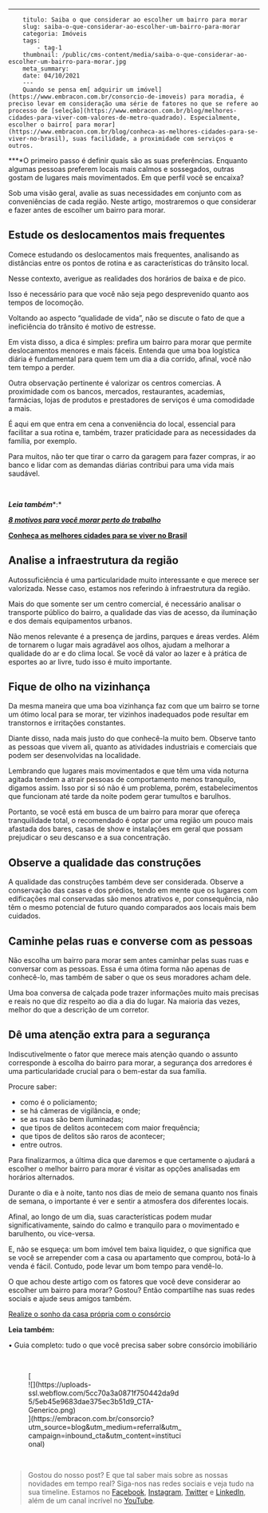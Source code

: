 ---
        titulo: Saiba o que considerar ao escolher um bairro para morar
        slug: saiba-o-que-considerar-ao-escolher-um-bairro-para-morar
        categoria: Imóveis
        tags:
            - tag-1
        thumbnail: /public/cms-content/media/saiba-o-que-considerar-ao-escolher-um-bairro-para-morar.jpg
        meta_summary: 
        date: 04/10/2021
        ---
        Quando se pensa em[ adquirir um imóvel](https://www.embracon.com.br/consorcio-de-imoveis) para moradia, é preciso levar em consideração uma série de fatores no que se refere ao processo de [seleção](https://www.embracon.com.br/blog/melhores-cidades-para-viver-com-valores-de-metro-quadrado). Especialmente, escolher o bairro[ para morar](https://www.embracon.com.br/blog/conheca-as-melhores-cidades-para-se-viver-no-brasil), suas facilidade, a proximidade com serviços e outros.

**‍**O primeiro passo é definir quais são as suas preferências. Enquanto algumas pessoas preferem locais mais calmos e sossegados, outras gostam de lugares mais movimentados. Em que perfil você se encaixa?

Sob uma visão geral, avalie as suas necessidades em conjunto com as conveniências de cada região. Neste artigo, mostraremos o que considerar e fazer antes de escolher um bairro para morar.

Estude os deslocamentos mais frequentes
---------------------------------------

Comece estudando os deslocamentos mais frequentes, analisando as distâncias entre os pontos de rotina e as características do trânsito local.

Nesse contexto, averigue as realidades dos horários de baixa e de pico.

Isso é necessário para que você não seja pego desprevenido quanto aos tempos de locomoção.

Voltando ao aspecto “qualidade de vida”, não se discute o fato de que a ineficiência do trânsito é motivo de estresse.

Em vista disso, a dica é simples: prefira um bairro para morar que permite deslocamentos menores e mais fáceis. Entenda que uma boa logística diária é fundamental para quem tem um dia a dia corrido, afinal, você não tem tempo a perder.

Outra observação pertinente é valorizar os centros comercias. A proximidade com os bancos, mercados, restaurantes, academias, farmácias, lojas de produtos e prestadores de serviços é uma comodidade a mais.

É aqui em que entra em cena a conveniência do local, essencial para facilitar a sua rotina e, também, trazer praticidade para as necessidades da família, por exemplo.

Para muitos, não ter que tirar o carro da garagem para fazer compras, ir ao banco e lidar com as demandas diárias contribui para uma vida mais saudável.

‍

***Leia também****:*

***‍***[***8 motivos para você morar perto do trabalho***](https://www.embracon.com.br/blog/8-motivos-para-voce-morar-perto-do-trabalho)

[**Conheça as melhores cidades para se viver no Brasil** ](https://www.embracon.com.br/blog/conheca-as-melhores-cidades-para-se-viver-no-brasil)

Analise a infraestrutura da região
----------------------------------

Autossuficiência é uma particularidade muito interessante e que merece ser valorizada. Nesse caso, estamos nos referindo à infraestrutura da região.

Mais do que somente ser um centro comercial, é necessário analisar o transporte público do bairro, a qualidade das vias de acesso, da iluminação e dos demais equipamentos urbanos.

Não menos relevante é a presença de jardins, parques e áreas verdes. Além de tornarem o lugar mais agradável aos olhos, ajudam a melhorar a qualidade do ar e do clima local. Se você dá valor ao lazer e à prática de esportes ao ar livre, tudo isso é muito importante.

Fique de olho na vizinhança
---------------------------

Da mesma maneira que uma boa vizinhança faz com que um bairro se torne um ótimo local para se morar, ter vizinhos inadequados pode resultar em transtornos e irritações constantes.

Diante disso, nada mais justo do que conhecê-la muito bem. Observe tanto as pessoas que vivem ali, quanto as atividades industriais e comerciais que podem ser desenvolvidas na localidade.

Lembrando que lugares mais movimentados e que têm uma vida noturna agitada tendem a atrair pessoas de comportamento menos tranquilo, digamos assim. Isso por si só não é um problema, porém, estabelecimentos que funcionam até tarde da noite podem gerar tumultos e barulhos.

Portanto, se você está em busca de um bairro para morar que ofereça tranquilidade total, o recomendado é optar por uma região um pouco mais afastada dos bares, casas de show e instalações em geral que possam prejudicar o seu descanso e a sua concentração.

Observe a qualidade das construções
-----------------------------------

A qualidade das construções também deve ser considerada. Observe a conservação das casas e dos prédios, tendo em mente que os lugares com edificações mal conservadas são menos atrativos e, por consequência, não têm o mesmo potencial de futuro quando comparados aos locais mais bem cuidados.

Caminhe pelas ruas e converse com as pessoas
--------------------------------------------

Não escolha um bairro para morar sem antes caminhar pelas suas ruas e conversar com as pessoas. Essa é uma ótima forma não apenas de conhecê-lo, mas também de saber o que os seus moradores acham dele.

Uma boa conversa de calçada pode trazer informações muito mais precisas e reais no que diz respeito ao dia a dia do lugar. Na maioria das vezes, melhor do que a descrição de um corretor.

Dê uma atenção extra para a segurança
-------------------------------------

Indiscutivelmente o fator que merece mais atenção quando o assunto corresponde à escolha do bairro para morar, a segurança dos arredores é uma particularidade crucial para o bem-estar da sua família.

Procure saber:

- como é o policiamento;
- se há câmeras de vigilância, e onde;
- se as ruas são bem iluminadas;
- que tipos de delitos acontecem com maior frequência;
- que tipos de delitos são raros de acontecer;
- entre outros.

Para finalizarmos, a última dica que daremos e que certamente o ajudará a escolher o melhor bairro para morar é visitar as opções analisadas em horários alternados.

Durante o dia e à noite, tanto nos dias de meio de semana quanto nos finais de semana, o importante é ver e sentir a atmosfera dos diferentes locais.

Afinal, ao longo de um dia, suas características podem mudar significativamente, saindo do calmo e tranquilo para o movimentado e barulhento, ou vice-versa.

E, não se esqueça: um bom imóvel tem baixa liquidez, o que significa que se você se arrepender com a casa ou apartamento que comprou, botá-lo à venda é fácil. Contudo, pode levar um bom tempo para vendê-lo.

O que achou deste artigo com os fatores que você deve considerar ao escolher um bairro para morar? Gostou? Então compartilhe nas suas redes sociais e ajude seus amigos também.

 [Realize o sonho da casa própria com o consórcio](https://www.embracon.com.br/consorcio-de-imoveis)

**Leia também:**

• Guia completo: tudo o que você precisa saber sobre consórcio imobiliário

‍

<figure class="w-richtext-figure-type-image w-richtext-align-center" style="max-width:310px">[<div>![](https://uploads-ssl.webflow.com/5cc70a3a0871f750442da9d5/5eb45e9683dae375ec3b51d9_CTA-Generico.png)</div>](https://embracon.com.br/consorcio?utm_source=blog&utm_medium=referral&utm_campaign=inbound_cta&utm_content=institucional)</figure>‍

> Gostou do nosso post? E que tal saber mais sobre as nossas novidades em tempo real? Siga-nos nas redes sociais e veja tudo na sua timeline. Estamos no [Facebook](https://www.facebook.com/embracon/), [Instagram](https://www.instagram.com/embraconoficial/), [Twitter](https://twitter.com/embracon) e [LinkedIn](https://www.linkedin.com/company/1018875/), além de um canal incrível no [YouTube](https://www.youtube.com/channel/UCL-Y0mv9zc73Iek48NLUBzQ).
        